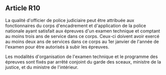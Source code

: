 Article R10
----
La qualité d'officier de police judiciaire peut être attribuée aux
fonctionnaires du corps d'encadrement et d'application de la police nationale
ayant satisfait aux épreuves d'un examen technique et comptant au moins trois
ans de service dans ce corps. Ceux-ci doivent avoir exercé au moins deux ans de
services dans ce corps au 1er janvier de l'année de l'examen pour être autorisés
à subir les épreuves.

Les modalités d'organisation de l'examen technique et le programme des épreuves
sont fixés par arrêté conjoint du garde des sceaux, ministre de la justice, et
du ministre de l'intérieur.
